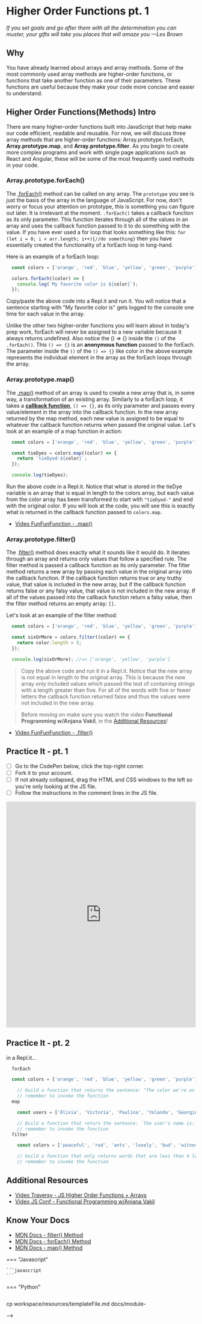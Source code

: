 # Higher Order Functions pt. 1

*If you set goals and go after them with all the determination you can muster, your gifts will take you places that will amaze you —Les Brown*

## Why

You have already learned about arrays and array methods. Some of the most commonly used array methods are higher-order functions, or functions that take another function as one of their parameters. These functions are useful because they make your code more concise and easier to understand.

## Higher Order Functions(Methods) Intro

There are many higher-order functions built into JavaScript that help make our code efficient, readable and reusable. For now, we will discuss three array methods that are higher-order functions: Array.prototype.forEach, **Array.prototype.map**, and **Array.prototype.filter**. As you begin to create more complex programs and work with single page applications such as React and Angular, these will be some of the most frequently used methods in your code.

### Array.prototype.forEach()

The [.forEach()](https://developer.mozilla.org/en-US/docs/Web/JavaScript/Reference/Global_Objects/Array/forEach) method can be called on any array. The `prototype` you see is just the basis of the array in the language of JavaScript. For now, don't worry or focus your attention on prototype, this is something you can figure out later. It is irrelevant at the moment. `.forEach()` takes a callback function as its only parameter. This function iterates through all of the values in an array and uses the callback function passed to it to do something with the value. If you have ever used a for loop that looks something like this: `for (let i = 0; i < arr.length; i++){//do something}` then you have essentially created the functionality of a forEach loop in long-hand.

Here is an example of a forEach loop:

```javascript
  const colors = ['orange', 'red', 'blue', 'yellow', 'green', 'purple'];

  colors.forEach((color) => {
    console.log(`My favorite color is ${color}`);
  });
```

Copy/paste the above code into a Repl.it and run it. You will notice that a sentence starting with "My favorite color is" gets logged to the console one time for each value in the array.

Unlike the other two higher-order functions you will learn about in today's prep work, forEach will never be assigned to a new variable because it always returns undefined. Also notice the () => {} inside the `()` of the `.forEach()`. This `() => {}` is an **anonymous function** passed to the forEach. The parameter inside the `()` of the `() => {}` like color in the above example represents the individual element in the array as the forEach loops through the array.

### Array.prototype.map()

The [.map()](https://developer.mozilla.org/en-US/docs/Web/JavaScript/Reference/Global_Objects/Array/map) method of an array is used to create a new array that is, in some way, a transformation of an existing array. Similarly to a forEach loop, it takes a **[callback function](https://javascriptissexy.com/understand-javascript-callback-functions-and-use-them/)**, `() => {}`, as its only parameter and passes every value/element in the array into the callback function. In the new array returned by the map method, each new value is assigned to be equal to whatever the callback function returns when passed the original value. Let's look at an example of a map function in action:

```javascript
  const colors = ['orange', 'red', 'blue', 'yellow', 'green', 'purple'];

  const tieDyes = colors.map((color) => {
    return `tieDyed-${color}`;
  });

  console.log(tieDyes);
```

Run the above code in a Repl.it. Notice that what is stored in the tieDye variable is an array that is equal in length to the colors array, but each value from the color array has been transformed to start with `"tieDyed-"` and end with the original color. If you will look at the code, you will see this is exactly what is returned in the callback function passed to `colors.map`.

* [Video FunFunFunction - .map()](https://youtu.be/bCqtb-Z5YGQ)

### Array.prototype.filter()

The .[filter()](https://developer.mozilla.org/en-US/docs/Web/JavaScript/Reference/Global_Objects/Array/filter) method does exactly what it sounds like it would do. It iterates through an array and returns only values that follow a specified rule. The filter method is passed a callback function as its only parameter. The filter method returns a new array by passing each value in the original array into the callback function. If the callback function returns true or any truthy value, that value is included in the new array, but if the callback function returns false or any falsy value, that value is not included in the new array. If all of the values passed into the callback function return a falsy value, then the filter method returns an empty array: `[]`.

Let's look at an example of the filter method:

```javascript
  const colors = ['orange', 'red', 'blue', 'yellow', 'green', 'purple'];

  const sixOrMore = colors.filter((color) => {
    return color.length > 5;
  });

  console.log(sixOrMore); //=> ['orange', 'yellow', 'purple']
```

  > Copy the above code and run it in a Repl.it. Notice that the new array is not equal in length to the original array. This is because the new array only included values which passed the test of containing strings with a length greater than five. For all of the words with five or fewer letters the callback function returned false and thus the values were not included in the new array.

  > Before moving on make sure you watch the video **Functional Programming w/Anjana Vakil**, in the [Additional Resources](#additional-resources)!

* [Video FunFunFunction - .filter()](https://youtu.be/BMUiFMZr7vk)

## Practice It - pt. 1

- [ ] Go to the CodePen below, click the top-right corner.
- [ ] Fork it to your account.
- [ ] If not already collapsed, drag the HTML and CSS windows to the left so you're only looking at the JS file.
- [ ] Follow the instructions in the comment lines in the JS file.

<iframe height="600" style="width: 100%;" scrolling="no" title="Higher-Order Functions Part I - Practice" src="https://codepen.io/kdybvig/embed/darmmQ?height=265&theme-id=dark&default-tab=js,result" frameborder="no" allowtransparency="true" allowfullscreen="true">
  See the Pen <a href='https://codepen.io/kdybvig/pen/darmmQ'>Higher-Order Functions Part I - Practice</a> by Keith
  (<a href='https://codepen.io/kdybvig'>@kdybvig</a>) on <a href='https://codepen.io'>CodePen</a>.
</iframe>

## Practice It - pt. 2

in a Repl.it...

```javascript
  forEach

  const colors = ['orange', 'red', 'blue', 'yellow', 'green', 'purple'];

    // build a function that returns the sentence: "The color we're on right now is: orange"
    // remember to invoke the function
  map

    const users = ['Olivia', 'Victoria', 'Paulina', 'Yolanda', 'Georgina', 'Bill'];

    // Build a function that return the sentence: `The user's name is: ${name}`
    // remember to invoke the function
  filter

    const colors = ['peaceful', 'red', 'ants', 'lovely', 'bud', 'witness', 'purple', 'clouds'];

    // build a function that only returns words that are less than 4 letters in length
    // remember to invoke the function
```



## Additional Resources

* [Video Traversy - JS Higher Order Functions + Arrays](https://youtu.be/rRgD1yVwIvE)
* [Video JS Conf - Functional Programming w/Anjana Vakil](https://youtu.be/e-5obm1G_FY)

## Know Your Docs

* [MDN Docs - filter() Method](https://developer.mozilla.org/en-US/docs/Web/JavaScript/Reference/Global_Objects/Array/filter)
* [MDN Docs - forEach() Method](https://developer.mozilla.org/en-US/docs/Web/JavaScript/Reference/Global_Objects/Array/forEach)
* [MDN Docs - map() Method](https://developer.mozilla.org/en-US/docs/Web/JavaScript/Reference/Global_Objects/Array/map)

<!-- 

* [Video - ]()
* [Video - ]()

```javascript

```

- [ ] Task Two
    *  [ ] Task Two.a
    *  [ ] Task Two.b
    *  [ ] Task Two.c


| Method      | Description                          |
| ----------- | ------------------------------------ |
| `GET`       | Fetch resource                       |
| `PUT`       | Update resource |
| `DELETE`    | Delete resource |


* [MDN Docs - ...]()

- [ ] ...
- [ ] ...


```javascript

``` 

- [ ] ...
- [ ] ...
  * [ ] ...
  * [ ] ... 

    `line numbers`
:do you like 'em?

++slash++

<!-- https://facelessuser.github.io/pymdown-extensions/extensions/keys/ -->

=== "Javascript"

    ```javascript
    ```

=== "Python"

  ```python
  ```

cp workspace/resources/templateFile.md docs/module-

-->